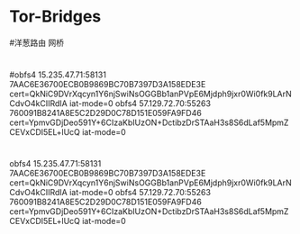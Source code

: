 # Tor-Bridges
#洋葱路由 网桥
#
#obfs4 15.235.47.71:58131 7AAC6E36700ECB0B9869BC70B7397D3A158EDE3E cert=QkNiC9DVrXqcyn1Y6njSwiNsOGGBb1anPVpE6Mjdph9jxr0Wi0fk9LArNCdvO4kCIIRdIA iat-mode=0
obfs4 57.129.72.70:55263 760091B8241A8E5C2D29D0C78D151E059FA9FD46 cert=YpmvGDjDeo591Y+6CIzaKbIUzON+DctibzDrSTAaH3s8S6dLaf5MpmZCEVxCDI5EL+lUcQ iat-mode=0
#
#
obfs4 15.235.47.71:58131 7AAC6E36700ECB0B9869BC70B7397D3A158EDE3E cert=QkNiC9DVrXqcyn1Y6njSwiNsOGGBb1anPVpE6Mjdph9jxr0Wi0fk9LArNCdvO4kCIIRdIA iat-mode=0
obfs4 57.129.72.70:55263 760091B8241A8E5C2D29D0C78D151E059FA9FD46 cert=YpmvGDjDeo591Y+6CIzaKbIUzON+DctibzDrSTAaH3s8S6dLaf5MpmZCEVxCDI5EL+lUcQ iat-mode=0